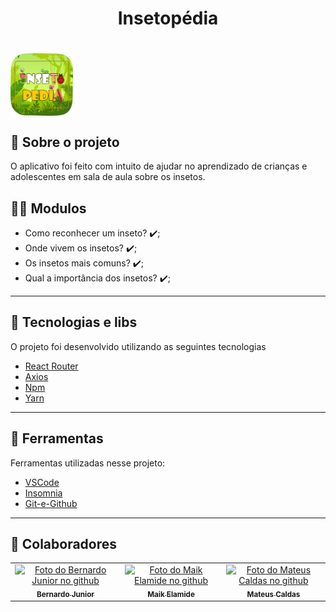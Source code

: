 <h1 align="center">
    <tittle>Insetopédia</tittle>
       
<h1 >
<img align="center" src="https://raw.githubusercontent.com/Bernardo-Junior/AppInsetos/master/%5Bdesign-maik-elamide%5D/3-logo/insetopedia.png" width="100px;" alt="exemplo imagem"> 

## 💬️ Sobre o projeto

O aplicativo foi feito com intuito de ajudar no aprendizado de crianças e adolescentes em sala de aula sobre os insetos.

## 👨‍💻️ Modulos
- Como reconhecer um inseto? ✔️;
- Onde vivem os insetos? ✔️;
- Os insetos mais comuns? ✔️;
- Qual a importância dos insetos? ✔️;

---

## 🚀 Tecnologias e libs

O projeto foi desenvolvido utilizando as seguintes tecnologias


- [React Router](https://reactrouter.com/web/guides/quick-start)
- [Axios](https://github.com/axios/axios)
- [Npm](https://www.npmjs.com/)
- [Yarn](https://yarnpkg.com/)

---

## 🔧️ Ferramentas

Ferramentas utilizadas nesse projeto:

- [VSCode](https://code.visualstudio.com/)
- [Insomnia](https://insomnia.rest/download/)
- [Git-e-Github](https://github.com/)

---


## 🤝 Colaboradores

<table>
  <tr>
    <td align="center">
      <a href="#">
        <img src="https://avatars2.githubusercontent.com/u/37701153?s=400&u=a0a7ce9fb7d78b087efe31ff05cd2978cd0dd6a2&v=4" width="100px;" alt="Foto do Bernardo Junior no github"/><br>
        <sub>
          <b>Bernardo Junior</b>
        </sub>
      </a>
       </td>
      <td align="center">
        <a href="#">
        <img src="https://avatars3.githubusercontent.com/u/46079277?s=400&u=f6d5ea0014c9db5583934f2a092ae44dd05edca4&v=4" width="100px;" alt="Foto do Maik Elamide no github"/><br>
        <sub>
          <b>Maik Elamide</b>
        </sub>
      </a>
      </td>
      <td align="center">
        <a href="#">
        <img src="https://avatars0.githubusercontent.com/u/52256448?s=400&v=4" width="100px;" alt="Foto do Mateus Caldas no github"/><br>
        <sub>
          <b>Mateus Caldas</b>
        </sub>
      </a>
      </td>
    </tr> 
 </table>

